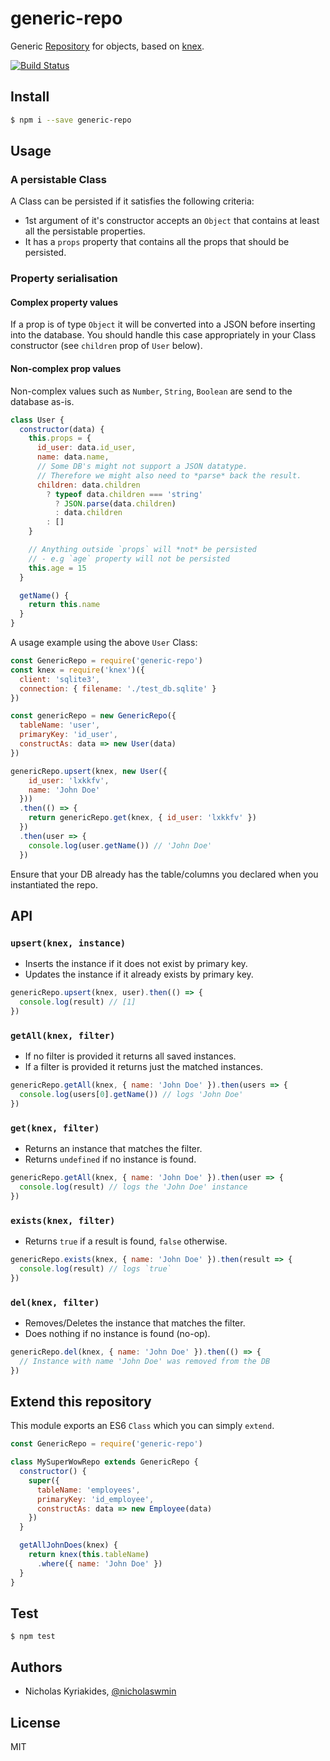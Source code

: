 # generic-repo
Generic [Repository][repository] for objects, based on [knex][knex].

[![Build Status](https://travis-ci.org/nicholaswmin/generic-repo.svg?branch=master)](https://travis-ci.org/nicholaswmin/generic-repo)

## Install

```bash
$ npm i --save generic-repo
```

## Usage

### A persistable Class

A Class can be persisted if it satisfies the following criteria:

- 1st argument of it's constructor accepts an `Object` that contains
  at least all the persistable properties.
- It has a `props` property that contains all the props that should be
  persisted.

### Property serialisation

#### Complex property values

If a prop is of type `Object` it will be converted into a JSON before inserting
into the database. You should handle this case appropriately in your Class
constructor (see `children` prop of `User` below).

#### Non-complex prop values

Non-complex values such as `Number`, `String`, `Boolean` are send to the
database as-is.


```javascript
class User {
  constructor(data) {
    this.props = {  
      id_user: data.id_user,
      name: data.name,
      // Some DB's might not support a JSON datatype.
      // Therefore we might also need to *parse* back the result.
      children: data.children
        ? typeof data.children === 'string'
          ? JSON.parse(data.children)
          : data.children
        : []
    }

    // Anything outside `props` will *not* be persisted
    // - e.g `age` property will not be persisted
    this.age = 15
  }

  getName() {
    return this.name
  }
}
```

A usage example using the above `User` Class:

```javascript
const GenericRepo = require('generic-repo')
const knex = require('knex')({
  client: 'sqlite3',
  connection: { filename: './test_db.sqlite' }
})

const genericRepo = new GenericRepo({
  tableName: 'user',
  primaryKey: 'id_user',
  constructAs: data => new User(data)
})

genericRepo.upsert(knex, new User({
    id_user: 'lxkkfv',
    name: 'John Doe'
  }))
  .then(() => {
    return genericRepo.get(knex, { id_user: 'lxkkfv' })
  })
  .then(user => {
    console.log(user.getName()) // 'John Doe'
  })
```

Ensure that your DB already has the table/columns you declared when
you instantiated the repo.

## API

### `upsert(knex, instance)`

- Inserts the instance if it does not exist by primary key.
- Updates the instance if it already exists by primary key.

```javascript
genericRepo.upsert(knex, user).then(() => {
  console.log(result) // [1]
})
```

### `getAll(knex, filter)`

- If no filter is provided it returns all saved instances.
- If a filter is provided it returns just the matched instances.

```javascript
genericRepo.getAll(knex, { name: 'John Doe' }).then(users => {
  console.log(users[0].getName()) // logs 'John Doe'
})
```

### `get(knex, filter)`

- Returns an instance that matches the filter.
- Returns `undefined` if no instance is found.

```javascript
genericRepo.getAll(knex, { name: 'John Doe' }).then(user => {
  console.log(result) // logs the 'John Doe' instance
})
```

### `exists(knex, filter)`

- Returns `true` if a result is found, `false` otherwise.

```javascript
genericRepo.exists(knex, { name: 'John Doe' }).then(result => {
  console.log(result) // logs `true`
})
```

### `del(knex, filter)`

- Removes/Deletes the instance that matches the filter.
- Does nothing if no instance is found (no-op).

```javascript
genericRepo.del(knex, { name: 'John Doe' }).then(() => {
  // Instance with name 'John Doe' was removed from the DB
})
```

## Extend this repository

This module exports an ES6 `Class` which you can simply `extend`.

```javascript
const GenericRepo = require('generic-repo')

class MySuperWowRepo extends GenericRepo {
  constructor() {
    super({
      tableName: 'employees',
      primaryKey: 'id_employee',
      constructAs: data => new Employee(data)
    })
  }

  getAllJohnDoes(knex) {
    return knex(this.tableName)
      .where({ name: 'John Doe' })
  }
}
```

## Test

```
$ npm test
```

## Authors

- Nicholas Kyriakides, [@nicholaswmin][nicholaswmin-github]

## License

MIT

[repository]: https://msdn.microsoft.com/en-us/library/ff649690.aspx
[knex]: http://knexjs.org/
[nicholaswmin-github]: https://github.com/nicholaswmin
